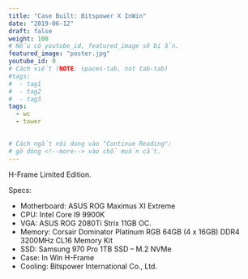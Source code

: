 ```yaml
---
title: "Case Built: Bitspower X InWin"
date: "2019-06-12"
draft: false
weight: 100
# Nếu có youtube_id, featured_image sẽ bị ẩn.
featured_image: "poster.jpg"
youtube_id: 0
# Cách viết (NOTE: spaces-tab, not tab-tab)
#tags:
#  - tag1
#  - tag2
#  - tag3
tags:
  - wc
  - tower
 

# Cách ngắt nội dung vào "Continue Reading":
# gõ dòng <!--more--> vào chỗ muốn cắt.
---
```


H-Frame Limited Edition.
<!--more-->
Specs:
- Motherboard: ASUS ROG Maximus XI Extreme
- CPU: Intel Core I9 9900K
- VGA: ASUS ROG 2080Ti Strix 11GB OC.
- Memory: Corsair Dominator Platinum RGB 64GB (4 x 16GB) DDR4 3200MHz CL16 Memory Kit
- SSD: Samsung 970 Pro 1TB SSD – M.2 NVMe
- Case: In Win H-Frame
- Cooling: Bitspower International Co., Ltd.